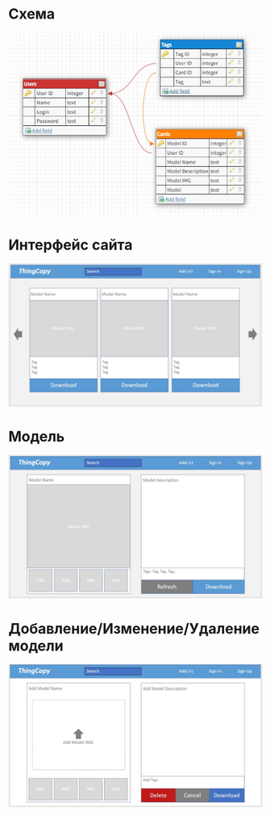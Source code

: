 # Схема
![Схема](https://github.com/Eddy-9/Labs4sem/blob/main/лр5/Схема.jpg?raw=true)
# Интерфейс сайта
![Интерфейс сайта](https://github.com/Eddy-9/Labs4sem/blob/main/лр5/Сайт.jpg?raw=true)
# Модель
![Модель](https://github.com/Eddy-9/Labs4sem/blob/main/лр5/Model2.jpg?raw=true)
# Добавление/Изменение/Удаление модели
![Добавление](https://github.com/Eddy-9/Labs4sem/blob/main/лр5/Добавление.jpg?raw=true)
